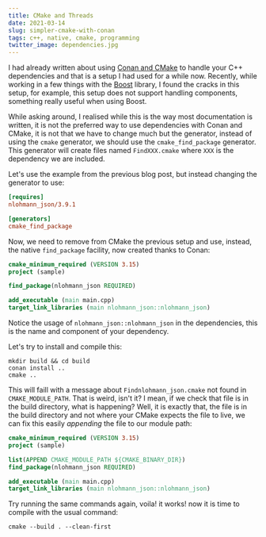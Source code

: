 ```yaml
---
title: CMake and Threads
date: 2021-03-14
slug: simpler-cmake-with-conan
tags: c++, native, cmake, programming
twitter_image: dependencies.jpg
---
```


I had already written about using [Conan and CMake]({filename}/2020-10-26-handling-external-dependencies-in-cplusplus-with-conan.md) to handle your C++ dependencies and that is a setup I had used for a while now. Recently, while working in a few things with the [Boost](https://www.boost.org/) library, I found the cracks in this setup, for example, this setup does not support handling components, something really useful when using Boost.

While asking around, I realised while this is the way most documentation is written, it is not the preferred way to use dependencies with Conan and CMake, it is not that we have to change much but the generator, instead of using the `cmake` generator, we should use the `cmake_find_package` generator. This generator will create files named `FindXXX.cmake` where `XXX` is the dependency we are included.

Let's use the example from the previous blog post, but instead changing the generator to use:

```ini
[requires]
nlohmann_json/3.9.1

[generators]
cmake_find_package
```

Now, we need to remove from CMake the previous setup and use, instead, the native `find_package` facility, now created thanks to Conan:

```cmake
cmake_minimum_required (VERSION 3.15)
project (sample)

find_package(nlohmann_json REQUIRED)

add_executable (main main.cpp)
target_link_libraries (main nlohmann_json::nlohmann_json)
```

Notice the usage of `nlohmann_json::nlohmann_json`  in the dependencies, this is the name and component of your dependency.

Let's try to install and compile this:

```
mkdir build && cd build
conan install ..
cmake ..
```

This will faill with a message about `Findnlohmann_json.cmake` not found in `CMAKE_MODULE_PATH`. That is weird, isn't it? I mean, if we check that file is in the build directory, what is happening? Well, it is exactly that, the file is in the build directory and not where your CMake expects the file to live, we can fix this easily _appending_ the file to our module path:

```cmake
cmake_minimum_required (VERSION 3.15)
project (sample)

list(APPEND CMAKE_MODULE_PATH ${CMAKE_BINARY_DIR})
find_package(nlohmann_json REQUIRED)

add_executable (main main.cpp)
target_link_libraries (main nlohmann_json::nlohmann_json)
```
Try running the same commands again, voila! it works! now it is time to compile with the usual command:

```
cmake --build . --clean-first
```
